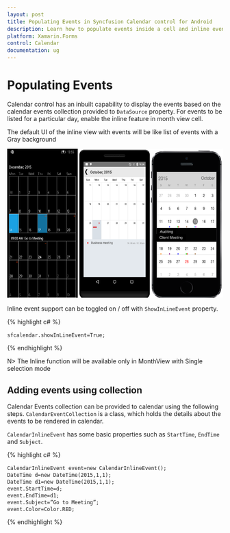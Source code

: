 ```yaml
---
layout: post
title: Populating Events in Syncfusion Calendar control for Android
description: Learn how to populate events inside a cell and inline events descriptions
platform: Xamarin.Forms
control: Calendar
documentation: ug
---
```


# Populating Events

Calendar control has an inbuilt capability to display the events based on the calendar events collection provided to `DataSource` property. For events to be listed for a particular day, enable the inline feature in month view cell.

The default UI of the inline view with events will be like list of events with a Gray background

![](images/Event.png)

Inline event support can be toggled on / off with `ShowInLineEvent` property.
    
{% highlight c# %}
	
	sfcalendar.showInLineEvent=True;
	
{% endhighlight %}
	
N> The Inline function will be available only in MonthView with Single selection mode
	
## Adding events using collection

Calendar Events collection can be provided to calendar using the following steps. `CalendarEventCollection` is a class, which holds the details about the events to be rendered in calendar. 

`CalendarInlineEvent` has some basic properties such as `StartTime`, `EndTime` and `Subject`.

{% highlight c# %}
		   
    CalendarInlineEvent event=new CalendarInlineEvent();
    DateTime d=new DateTime(2015,1,1);
    DateTime d1=new DateTime(2015,1,1);
    event.StartTime=d;
    event.EndTime=d1;
    event.Subject=”Go to Meeting”;
    event.Color=Color.RED;
		   
{% endhighlight %}


	

	
